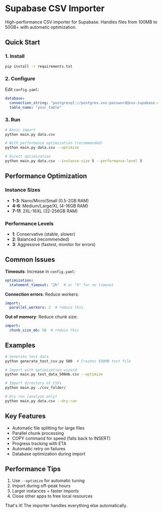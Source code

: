 # Supabase CSV Importer

High-performance CSV importer for Supabase. Handles files from 100MB to 50GB+ with automatic optimization.

## Quick Start

### 1. Install
```bash
pip install -r requirements.txt
```

### 2. Configure
Edit `config.yaml`:
```yaml
database:
  connection_string: "postgresql://postgres.xxx:password@xxx.supabase.com:5432/postgres"
  table_name: "your_table"
```

### 3. Run
```bash
# Basic import
python main.py data.csv

# With performance optimization (recommended)
python main.py data.csv --optimize

# Direct optimization
python main.py data.csv --instance-size 5 --performance-level 3
```

## Performance Optimization

### Instance Sizes
- **1-3**: Nano/Micro/Small (0.5-2GB RAM)
- **4-6**: Medium/Large/XL (4-16GB RAM)  
- **7-11**: 2XL-16XL (32-256GB RAM)

### Performance Levels
- **1**: Conservative (stable, slower)
- **2**: Balanced (recommended)
- **3**: Aggressive (fastest, monitor for errors)

## Common Issues

**Timeouts**: Increase in `config.yaml`:
```yaml
optimization:
  statement_timeout: "2h"  # or "0" for no timeout
```

**Connection errors**: Reduce workers:
```yaml
import:
  parallel_workers: 2  # reduce this
```

**Out of memory**: Reduce chunk size:
```yaml
import:
  chunk_size_mb: 50  # reduce this
```

## Examples

```bash
# Generate test data
python generate_test_csv.py 500  # Creates 500MB test file

# Import with optimization wizard
python main.py test_data_500mb.csv --optimize

# Import directory of CSVs
python main.py ./csv_folder/

# Dry run (analyze only)
python main.py data.csv --dry-run
```

## Key Features
- Automatic file splitting for large files
- Parallel chunk processing
- COPY command for speed (falls back to INSERT)
- Progress tracking with ETA
- Automatic retry on failures
- Database optimization during import

## Performance Tips
1. Use `--optimize` for automatic tuning
2. Import during off-peak hours
3. Larger instances = faster imports
4. Close other apps to free local resources

That's it! The importer handles everything else automatically.
